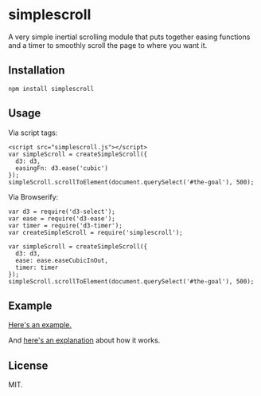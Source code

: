simplescroll
============

A very simple inertial scrolling module that puts together easing functions and a timer to smoothly scroll the page to where you want it.

Installation
------------

    npm install simplescroll

Usage
-----

Via script tags:

    <script src="simplescroll.js"></script>
    var simpleScroll = createSimpleScroll({
      d3: d3,
      easingFn: d3.ease('cubic')
    });
    simpleScroll.scrollToElement(document.querySelect('#the-goal'), 500);

Via Browserify:

    var d3 = require('d3-select');
    var ease = require('d3-ease');
    var timer = require('d3-timer');
    var createSimpleScroll = require('simplescroll');

    var simpleScroll = createSimpleScroll({
      d3: d3,
      ease: ease.easeCubicInOut,
      timer: timer
    });
    simpleScroll.scrollToElement(document.querySelect('#the-goal'), 500);

Example
-------

[Here's an example.](http://jimkang.com/simplescroll/example)

And [here's an explanation](http://bl.ocks.org/jimkang/e318dfad9c798a456ded) about how it works.

License
-------

MIT.
